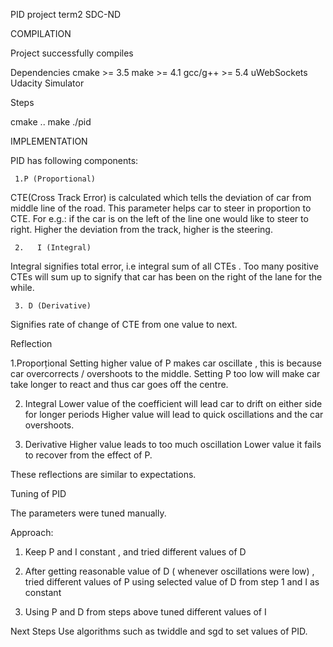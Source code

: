 PID project term2 SDC-ND

COMPILATION

Project successfully compiles

Dependencies
cmake >= 3.5
make >= 4.1
gcc/g++ >= 5.4
uWebSockets
Udacity Simulator


Steps

cmake ..
make
./pid

IMPLEMENTATION

PID has following components:

     1.P (Proportional)
CTE(Cross Track Error) is calculated which tells the deviation of car from middle line of the road. This parameter helps car to steer in proportion to CTE. For e.g.: if the car is on the left of the line one would like to steer to right. Higher  the deviation from the track, higher is the steering.

     2.   I (Integral)
Integral signifies total error, i.e integral sum of all CTEs . Too many positive CTEs will sum up to signify that car has been on the right of the lane for the while.

     3. D (Derivative)
Signifies rate of change of CTE from one value to next. 

Reflection

1.Proporțional
Setting higher value of P makes car oscillate , this is because car overcorrects / overshoots to the middle. 
Setting P too low will make car take longer to react and thus car goes off the centre.

2. Integral
Lower value of the coefficient will lead car to drift on either side for longer periods
Higher value will lead to quick oscillations and the car overshoots.

3. Derivative
Higher value leads to too much oscillation
Lower value it fails to recover from the effect of P.

These reflections are similar to expectations.

Tuning of PID

The parameters were tuned manually.

Approach:

1. Keep P and I constant , and tried different values of D

2. After getting reasonable value of D ( whenever oscillations were low) , tried different values of P using selected value of D from step 1 and I as constant

3. Using P and D from steps above tuned different values of I

Next Steps
Use algorithms such as twiddle and sgd to set values of PID.

